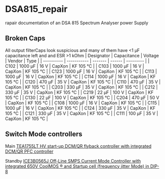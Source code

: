 # DSA815_repair
rapair documentation of an DSA 815 Spectrum Analyser power Supply

## Broken Caps
All output filterCaps look suspicious and many of them have <1 μF capacitance left and and ESR >1 kOhm
| Designator | Capacitance | Voltage | Vendor | Type      | 
| ---------- | ----------- | ------- | ------ | --------- |
| C102       | 1000 μF     | 16 V    | CapXon | KF 105 °C |
| C103       | 1000 μF     | 16 V    | CapXon | KF 105 °C |
| C123       | 1000 μF     | 16 V    | CapXon | KF 105 °C |
| C113       | 1000 μF     | 16 V    | CapXon | KF 105 °C |
| C114       | 1000 μF     | 16 V    | CapXon | KF 105 °C |
| C120       |  470 μF     | 35 V    | CapXon | KF 105 °C |
| C110       |  470 μF     | 35 V    | CapXon | KF 105 °C |
| C203       |  330 μF     | 35 V    | CapXon | KF 105 °C |
| C212       |  330 μF     | 35 V    | CapXon | KF 105 °C |
| C219       |  22 μF      | 100 V   | CapXon | KF 105 °C |
| C130       |  22 μF      | 100 V   | CapXon | KF 105 °C |
| C204       |  470 μF     | 50 V    | CapXon | KF 105 °C |
| C108       |  1000 μF    | 16 V   | CapXon | KF 105 °C |
| C115       |  1000 μF    | 16 V   | CapXon | KF 105 °C |
| C124       |  330 μF     | 35 V   | CapXon | KF 105 °C |
| C121       |  330 μF     | 35 V   | CapXon | KF 105 °C |
| C111       |  100 μF     | 35 V   | CapXon | KF 105 °C |


## Switch Mode controllers

Main [TEA1755LT
HV start-up DCM/QR flyback controller with integrated
DCM/QR PFC controller](https://www.mouser.de/datasheet/2/302/TEA1755LT-3139535.pdf)

Standby [ICE3B0565J Off-Line SMPS Current Mode
Controller with integrated 650V
CoolMOS ® and Startup cell
(frequency jitter Mode) in DIP-8](https://www.mouser.de/datasheet/2/196/Infineon_ICE3BXX65J_DS_v02_09_en-1226717.pdf) 
